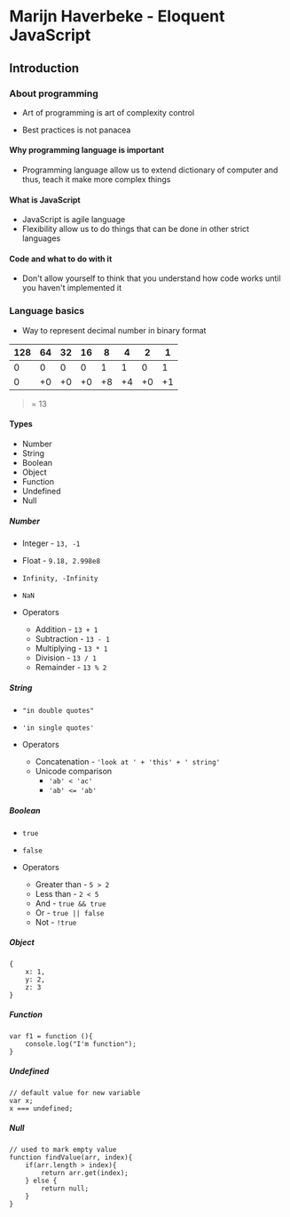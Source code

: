 # Marijn Haverbeke - Eloquent JavaScript

## Introduction

### About programming

+ Art of programming is art of complexity control

+ Best practices is not panacea

#### Why programming language is important

+ Programming language allow us to extend 
    dictionary of computer and thus, teach it 
    make more complex things

#### What is JavaScript

+ JavaScript is agile language
+ Flexibility allow us to do things that 
    can be done in other strict languages

#### Code and what to do with it

+ Don't allow yourself to think that you 
    understand how code works until you haven't implemented it

### Language basics

+ Way to represent decimal number in binary format

|128| 64| 32| 16| 8 | 4 | 2 | 1 |
|---|---|---|---|---|---|---|---|
| 0 | 0 | 0 | 0 | 1 | 1 | 0 | 1 |
| 0 | +0| +0| +0| +8| +4| +0| +1| 

> = 13

#### Types

+ Number
+ String
+ Boolean
+ Object
+ Function
+ Undefined
+ Null

##### Number

+ Integer - `13, -1`
+ Float - `9.18, 2.998e8`
+ `Infinity, -Infinity`
+ `NaN`

+ Operators
    + Addition - `13 + 1`
    + Subtraction - `13 - 1`
    + Multiplying - `13 * 1`
    + Division - `13 / 1`
    + Remainder - `13 % 2`

##### String

+ `"in double quotes"`
+ `'in single quotes'`

+ Operators
    + Concatenation - `'look at ' + 'this' + ' string'`
    + Unicode comparison
        +  `'ab' < 'ac'`
        +  `'ab' <= 'ab'`

##### Boolean

+ `true`
+ `false`

+ Operators
    + Greater than - `5 > 2`
    + Less than - `2 < 5`
    + And - `true && true`
    + Or - `true || false`
    + Not - `!true`

##### Object

```
{
    x: 1,
    y: 2,
    z: 3
}
```

##### Function

```
var f1 = function (){
    console.log("I'm function");
}
```

##### Undefined

```
// default value for new variable
var x;
x === undefined;
```

##### Null

```
// used to mark empty value
function findValue(arr, index){
    if(arr.length > index){
        return arr.get(index);
    } else {
        return null;
    }
}
```
